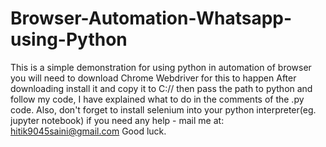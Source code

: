 # Browser-Automation-Whatsapp-using-Python
This is a simple demonstration for using python in automation of browser 
you will need to download Chrome Webdriver for this to happen 
After downloading install it and copy it to C:// then pass the path to python and follow my code, I have explained what to do in the comments of the .py code.
Also, don't forget to install selenium into your python interpreter(eg. jupyter notebook)
if you need any help - mail me at: hitik9045saini@gmail.com
Good luck.
